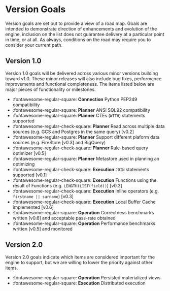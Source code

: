 # Version Goals

Version goals are set out to provide a view of a road map. Goals are intended to demonstrate direction of enhancements and evolution of the engine, inclusion on the list does not guarantee delivery at a particular point in time, or at all. As always, conditions on the road may require you to consider your current path.

## Version 1.0

Version 1.0 goals will be delivered across various minor versions building toward v1.0. These minor releases will also include bug fixes, performance improvements and functional completeness. The items listed below are major pieces of functionality or milestones.

- :fontawesome-regular-square: **Connection** Python PEP249 compatibility
- :fontawesome-regular-square: **Planner** ANSI SQL92 compatibility
- :fontawesome-regular-square: **Planner** CTEs (`WITH`) statements supported
- :fontawesome-regular-check-square: **Planner** Read across multiple data sources (e.g. GCS and Postgres in the same query) [v0.2]
- :fontawesome-regular-square: **Planner** Support different plaform data sources (e.g. FireStore [v0.3] and BigQuery)
- :fontawesome-regular-check-square: **Planner** Rule-based query optimizer [v0.5]
- :fontawesome-regular-square: **Planner** Metastore used in planning an optimizing
- :fontawesome-regular-check-square: **Execution** `JOIN` statements supported [v0.1]
- :fontawesome-regular-check-square: **Execution** Functions using the result of Functions (e.g. `LENGTH(LIST(field))`) [v0.3]
- :fontawesome-regular-check-square: **Execution** Inline operators (e.g. `firstname || surname`) [v0.3]
- :fontawesome-regular-check-square: **Execution** Local Buffer Cache implemented [v0.6]
- :fontawesome-regular-square: **Operation** Correctness benchmarks written [v0.6] and acceptable pass-rate obtained
- :fontawesome-regular-square: **Operation** Performance benchmarks written [v0.5] and monitored

## Version 2.0

Version 2.0 goals indicate which items are considered important for the engine to support, but we are willing to lower the priority against other items.

- :fontawesome-regular-square: **Operation** Persisted materialized views
- :fontawesome-regular-square: **Execution** Distributed execution
